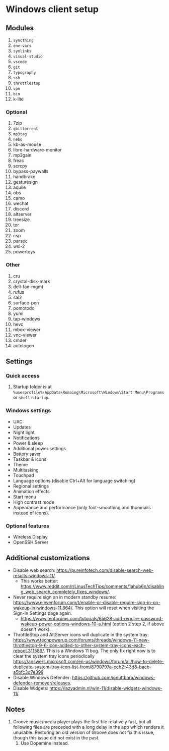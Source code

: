# Windows client setup

## Modules

1. `syncthing`
2. `env-vars`
3. `symlinks`
4. `visual-studio`
5. `vscode`
6. `git`
7. `typography`
8. `ssh`
9. `throttlestop`
10. `vpn`
11. `bin`
12. k-lite

### Optional

1. 7zip
2. `qbittorrent`
3. `mp3tag`
4. `nebo`
5. kb-as-mouse
6. libre-hardware-monitor
7. mp3gain
8. freac
9. scrcpy
10. bypass-paywalls
11. handbrake
12. gesturesign
13. aquile
14. obs
15. camo
16. wechat
17. discord
18. altserver
19. treesize
20. tor
21. zoom
22. csp
23. parsec
24. wsl-2
25. powertoys

### Other

1. cru
2. crystal-disk-mark
3. dell-fan-mgmt
4. rufus
5. sai2
6. surface-pen
7. pomotodo
8. yumi
9. tap-windows
10. hevc
11. mbox-viewer
12. vnc-viewer
13. cmder
14. autologon

## Settings

### Quick access

1. Startup folder is at `%userprofile%\AppData\Romaing\Microsoft\Windows\Start Menu\Programs` or `shell:startup`.

### Windows settings

* UAC
* Updates
* Night light
* Notifications
* Power & sleep
* Additional power settings
* Battery saver
* Taskbar & icons
* Theme
* Multitasking
* Touchpad
* Language options (disable Ctrl+Alt for language switching)
* Regional settings
* Animation effects
* Start menu
* High contrast mode
* Appearance and performance (only font-smoothing and thumnails instead of icons).

### Optional features

* Wireless Display
* OpenSSH Server

## Additional customizations

* Disable web search: <https://pureinfotech.com/disable-search-web-results-windows-11/>.
   * This works better: <https://www.reddit.com/r/LinusTechTips/comments/1ahub6n/disabling_web_search_completely_fixes_windows/>.
* Never require sign on in modern standby resume: <https://www.elevenforum.com/t/enable-or-disable-require-sign-in-on-wakeup-in-windows-11.864/>. This option will reset when visiting the Sign-In Settings page again.
   * <https://www.tenforums.com/tutorials/65628-add-require-password-wakeup-power-options-windows-10-a.html> (option 2 step 2, if above doesn't work).
* ThrottleStop and AltServer icons will duplicate in the system tray: <https://www.techpowerup.com/forums/threads/windows-11-new-throttlestop-9-6-icon-added-to-other-system-tray-icons-each-reboot.311589/>. This is a Windows 11 bug. The only fix right now is to clear the system tray icons periodically <https://answers.microsoft.com/en-us/windows/forum/all/how-to-delete-duplicate-system-tray-icon-list-from/8790797a-ccb2-43d8-bacb-a5bfc3d7e399>.
* Disable Windows Defender: https://github.com/ionuttbara/windows-defender-remover/releases.
* Disable Widgets: <https://lazyadmin.nl/win-11/disable-widgets-windows-11/>.

## Notes

1. Groove music/media player plays the first file relatively fast, but all following files are preceded with a long delay in the app which renders it unusable. Restoring an old version of Groove does not fix this issue, though this issue did not exist in the past.
   1. Use Dopamine instead.
